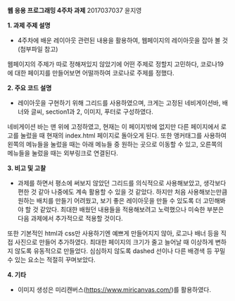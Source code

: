 **웹 응용 프로그래밍 4주차 과제**
2017037037 윤지영


**1. 과제 주제 설명**
- 4주차에 배운 레이아웃 관련된 내용을 활용하여, 웹페이지의 레이아웃을 잡아 볼 것(첨부파일 참고)

웹페이지의 주제가 따로 정해져있지 않았기에 어떤 주제로 정할지 고민하다, 
코로나19에 대한 페이지를 만들어보면 어떨까하여 코로나로 주제를 정했다. 


**2. 주요 코드 설명**
 - 레이아웃을 구현하기 위해 그리드를 사용하였으며, 크게는 고정된 네비게이션바, 배너와 글씨, section1과 2, 이미지, 푸터로 구성하였다. 

 네비게이션 바는 맨 위에 고정하였고, 현재는 이 페이지밖에 없지만 다른 페이지에서 로고를 눌렀을 때 현재의 index.html 페이지로 돌아오게 된다.
또한 앵커태그를 사용하여 왼쪽의 메뉴들을 눌렀을 때는 아래 메뉴들 중 원하는 곳으로 이동할 수 있고, 오른쪽의 메뉴들을 눌렀을 때는 외부링크로 연결된다.


**3. 비고 및 고찰**
 - 과제를 하면서 평소에 써보지 않았던 그리드를 의식적으로 사용해보았고, 생각보다 편한 것 같아 나중에도 계속 활용할 수 있을 것 같았다. 하지만 처음 사용해보는만큼 원하는 배치를 만들기 어려웠고, 보기 좋은 레이아웃을 만들 수 있도록 더 고민해봐야 할 것 같았다. 최대한 배웠던 내용들을 적용해보려고 노력했으나 미숙한 부분은 다음 과제에서 추가적으로 적용할 것이다.
 
또한 기본적인 html과 css만 사용하기엔 예쁘게 만들어지지 않아, 로고나 배너 등을 직접 사진으로 만들어 추가하였다. 최대한 페이지의 크기가 줄고 늘어날 때 이상하게 변하지 않도록 유동적으로 만들었다. 심심하지 않도록 dashed 선이나 다른 배경색 등 꾸밀 수 있는 요소는 적절히 꾸며보았다.


**4. 기타**
- 이미지 생성은 미리캔버스(https://www.miricanvas.com/)를 활용하였다.
